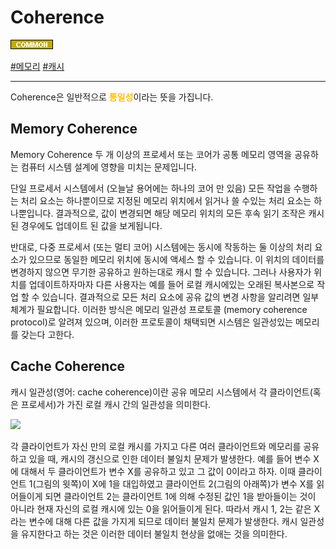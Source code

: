 # Coherence

![Common](../../2TAT1C/Label_Common.png)

<a href="https://en.wikipedia.org/wiki/Memory_coherence">#메모리</a> 
<a href="https://ko.wikipedia.org/wiki/%EC%BA%90%EC%8B%9C_%EC%9D%BC%EA%B4%80%EC%84%B1">#캐시</a>

---

Coherence은 일반적으로 <span style="color:#FFBF00; font-weight:bold;">통일성</span>이라는 뜻을 가집니다.

## Memory Coherence
Memory Coherence 두 개 이상의 프로세서 또는 코어가 공통 메모리 영역을 공유하는 컴퓨터 시스템 설계에 영향을 미치는 문제입니다. 

단일 프로세서 시스템에서 (오늘날 용어에는 하나의 코어 만 있음) 모든 작업을 수행하는 처리 요소는 하나뿐이므로 지정된 메모리 위치에서 읽거나 쓸 수있는 처리 요소는 하나뿐입니다. 결과적으로, 값이 변경되면 해당 메모리 위치의 모든 후속 읽기 조작은 캐시 된 경우에도 업데이트 된 값을 보게됩니다.

반대로, 다중 프로세서 (또는 멀티 코어) 시스템에는 동시에 작동하는 둘 이상의 처리 요소가 있으므로 동일한 메모리 위치에 동시에 액세스 할 수 있습니다. 이 위치의 데이터를 변경하지 않으면 무기한 공유하고 원하는대로 캐시 할 수 있습니다. 그러나 사용자가 위치를 업데이트하자마자 다른 사용자는 예를 들어 로컬 캐시에있는 오래된 복사본으로 작업 할 수 있습니다. 결과적으로 모든 처리 요소에 공유 값의 변경 사항을 알리려면 일부 체계가 필요합니다. 이러한 방식은 메모리 일관성 프로토콜 (memory coherence protocol)로 알려져 있으며, 이러한 프로토콜이 채택되면 시스템은 일관성있는 메모리를 갖는다 고한다.

## Cache Coherence
캐시 일관성(영어: cache coherence)이란 공유 메모리 시스템에서 각 클라이언트(혹은 프로세서)가 가진 로컬 캐시 간의 일관성을 의미한다.

<img src="https://user-images.githubusercontent.com/41575415/98444396-c91ca800-2154-11eb-9bc1-8ae3b7029a19.png">

각 클라이언트가 자신 만의 로컬 캐시를 가지고 다른 여러 클라이언트와 메모리를 공유하고 있을 때, 캐시의 갱신으로 인한 데이터 불일치 문제가 발생한다. 예를 들어 변수 X에 대해서 두 클라이언트가 변수 X를 공유하고 있고 그 값이 0이라고 하자. 이때 클라이언트 1(그림의 윗쪽)이 X에 1을 대입하였고 클라이언트 2(그림의 아래쪽)가 변수 X를 읽어들이게 되면 클라이언트 2는 클라이언트 1에 의해 수정된 값인 1을 받아들이는 것이 아니라 현재 자신의 로컬 캐시에 있는 0을 읽어들이게 된다. 따라서 캐시 1, 2는 같은 X라는 변수에 대해 다른 값을 가지게 되므로 데이터 불일치 문제가 발생한다. 캐시 일관성을 유지한다고 하는 것은 이러한 데이터 불일치 현상을 없애는 것을 의미한다.


